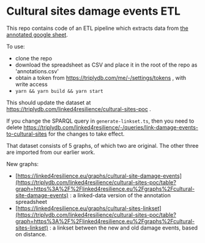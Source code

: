 # Cultural sites damage events ETL

This repo contains code of an ETL pipeline which extracts data from [the annotated google sheet](https://docs.google.com/spreadsheets/d/1NRfs0vj9GAzC_MqcJeirpMfhqj-Ew7Edu-hHe7HVxs8). 

To use: 
 - clone the repo
 - download the spreadsheet as CSV and place it in the root of the repo as 'annotations.csv'
 - obtain a token from https://triplydb.com/me/-/settings/tokens , with write access
 - `yarn && yarn build && yarn start`

This should update the dataset at https://triplydb.com/linked4resilience/cultural-sites-poc . 

If you change the SPARQL query in `generate-linkset.ts`, then you need to delete https://triplydb.com/linked4resilience/-/queries/link-damage-events-to-cultural-sites for the changes to take effect. 

That dataset consists of 5 graphs, of which two are original. The other three are imported from our earlier work. 

New graphs:
 - [https://linked4resilience.eu/graphs/cultural-site-damage-events](https://triplydb.com/linked4resilience/cultural-sites-poc/table?graph=https%3A%2F%2Flinked4resilience.eu%2Fgraphs%2Fcultural-site-damage-events) : a linked-data version of the annotation spreadsheet
 - [https://linked4resilience.eu/graphs/cultural-sites-linkset](https://triplydb.com/linked4resilience/cultural-sites-poc/table?graph=https%3A%2F%2Flinked4resilience.eu%2Fgraphs%2Fcultural-sites-linkset) : a linkset between the new and old damage events, based on distance. 